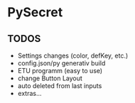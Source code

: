 # PySecret

## TODOS

 - Settings changes (color, defKey, etc.)
 - config.json/py generativ build 
 - ETU programm (easy to use)
 - change Button Layout
 - auto deleted from last inputs
 - extras...